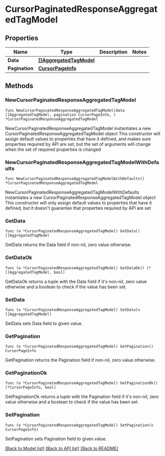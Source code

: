# CursorPaginatedResponseAggregatedTagModel

## Properties

Name | Type | Description | Notes
------------ | ------------- | ------------- | -------------
**Data** | [**[]AggregatedTagModel**](AggregatedTagModel.md) |  | 
**Pagination** | [**CursorPageInfo**](CursorPageInfo.md) |  | 

## Methods

### NewCursorPaginatedResponseAggregatedTagModel

`func NewCursorPaginatedResponseAggregatedTagModel(data []AggregatedTagModel, pagination CursorPageInfo, ) *CursorPaginatedResponseAggregatedTagModel`

NewCursorPaginatedResponseAggregatedTagModel instantiates a new CursorPaginatedResponseAggregatedTagModel object
This constructor will assign default values to properties that have it defined,
and makes sure properties required by API are set, but the set of arguments
will change when the set of required properties is changed

### NewCursorPaginatedResponseAggregatedTagModelWithDefaults

`func NewCursorPaginatedResponseAggregatedTagModelWithDefaults() *CursorPaginatedResponseAggregatedTagModel`

NewCursorPaginatedResponseAggregatedTagModelWithDefaults instantiates a new CursorPaginatedResponseAggregatedTagModel object
This constructor will only assign default values to properties that have it defined,
but it doesn't guarantee that properties required by API are set

### GetData

`func (o *CursorPaginatedResponseAggregatedTagModel) GetData() []AggregatedTagModel`

GetData returns the Data field if non-nil, zero value otherwise.

### GetDataOk

`func (o *CursorPaginatedResponseAggregatedTagModel) GetDataOk() (*[]AggregatedTagModel, bool)`

GetDataOk returns a tuple with the Data field if it's non-nil, zero value otherwise
and a boolean to check if the value has been set.

### SetData

`func (o *CursorPaginatedResponseAggregatedTagModel) SetData(v []AggregatedTagModel)`

SetData sets Data field to given value.


### GetPagination

`func (o *CursorPaginatedResponseAggregatedTagModel) GetPagination() CursorPageInfo`

GetPagination returns the Pagination field if non-nil, zero value otherwise.

### GetPaginationOk

`func (o *CursorPaginatedResponseAggregatedTagModel) GetPaginationOk() (*CursorPageInfo, bool)`

GetPaginationOk returns a tuple with the Pagination field if it's non-nil, zero value otherwise
and a boolean to check if the value has been set.

### SetPagination

`func (o *CursorPaginatedResponseAggregatedTagModel) SetPagination(v CursorPageInfo)`

SetPagination sets Pagination field to given value.



[[Back to Model list]](../README.md#documentation-for-models) [[Back to API list]](../README.md#documentation-for-api-endpoints) [[Back to README]](../README.md)


